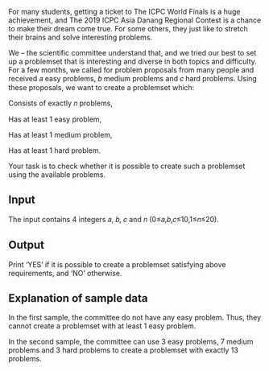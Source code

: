 For many students, getting a ticket to The ICPC World Finals is a huge achievement, and The 2019 ICPC Asia Danang Regional Contest is a chance to make their dream come true. For some others, they just like to stretch their brains and solve interesting problems.

We – the scientific committee understand that, and we tried our best to set up a problemset that is interesting and diverse in both topics and difficulty. For a few months, we called for problem proposals from many people and received 𝑎 easy problems, 𝑏 medium problems and 𝑐 hard problems. Using these proposals, we want to create a problemset which:

Consists of exactly 𝑛 problems,

Has at least 1 easy problem,

Has at least 1 medium problem,

Has at least 1 hard problem.

Your task is to check whether it is possible to create such a problemset using the available problems.

## Input
The input contains 4 integers 𝑎, 𝑏, 𝑐 and 𝑛 (0≤𝑎,𝑏,𝑐≤10,1≤𝑛≤20).

## Output
Print ‘YES’ if it is possible to create a problemset satisfying above requirements, and ‘NO’ otherwise.

## Explanation of sample data
In the first sample, the committee do not have any easy problem. Thus, they cannot create a problemset with at least 1 easy problem.

In the second sample, the committee can use 3 easy problems, 7 medium problems and 3 hard problems to create a problemset with exactly 13 problems.
